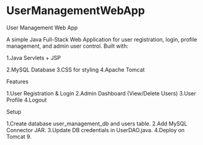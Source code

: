 # UserManagementWebApp



User Management Web App

A simple Java Full-Stack Web Application for user registration, login, profile management, and admin user control.
Built with:

 1.Java Servlets + JSP
 
 2.MySQL Database
 3.CSS for styling
 4.Apache Tomcat


Features

 1.User Registration & Login
 2.Admin Dashboard (View/Delete Users)
 3.User Profile
 4.Logout

Setup

 1.Create database user_management_db and users table.
 2.Add MySQL Connector JAR.
 3.Update DB credentials in UserDAO.java.
 4.Deploy on Tomcat 9.
